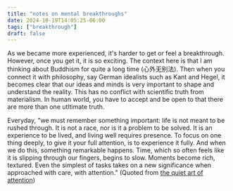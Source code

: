 ```yaml
---
title: "notes on mental breakthroughs"
date: 2024-10-19T14:05:25-06:00
tags: ["breakthrough"]
draft: false
---
```


As we became more experienced, it's harder to get or feel a breakthrough. However, once you get it, it is so exciting. The context here is that I am thinking about Buddhism for quite a long time (心外无别法). Then when you connect it with philosophy, say German idealists such as Kant and Hegel, it becomes clear that our ideas and minds is very important to shape and understand the reality. This has no conflict with scientific truth from materialism. In human world, you have to accept and be open to that there are more than one utltimate truth. 

Everyday, "we must remember something important: life is not meant to be rushed through. It is not a race, nor is it a problem to be solved. It is an experience to be lived, and living well requires presence. To focus on one thing deeply, to give it your full attention, is to experience it fully. And when we do this, something remarkable happens. Time, which so often feels like it is slipping through our fingers, begins to slow. Moments become rich, textured. Even the simplest of tasks takes on a new significance when approached with care, with attention." (Quoted from [the quiet art of attention](https://billwear.github.io/art-of-attention.html))

